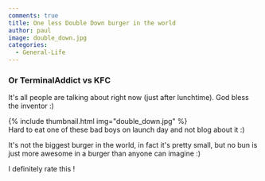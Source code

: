 ```yaml
---
comments: true
title: One less Double Down burger in the world
author: paul
image: double_down.jpg
categories:
  - General-Life
---
```

### Or TerminalAddict vs KFC
It's all people are talking about right now (just after lunchtime). God bless the inventor :)


{% include thumbnail.html img="double_down.jpg" %}  
Hard to eat one of these bad boys on launch day and not blog about it :)

It's not the biggest burger in the world, in fact it's pretty small, but no bun is just more awesome in a burger than anyone can imagine :)

I definitely rate this !